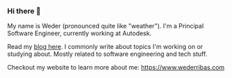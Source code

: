 ### Hi there 👋

My name is Weder (pronounced quite like "weather"). I'm a Principal Software Engineer, currently working at Autodesk.

Read my [blog here](https://www.wederribas.com/blog). I commonly write about topics I'm working on or studying about. Mostly related to software engineering and tech stuff.

Checkout my website to learn more about me: https://www.wederribas.com

<!--
**wederribas/wederribas** is a ✨ _special_ ✨ repository because its `README.md` (this file) appears on your GitHub profile.

Here are some ideas to get you started:

- 🔭 I’m currently working on ...
- 🌱 I’m currently learning ...
- 👯 I’m looking to collaborate on ...
- 🤔 I’m looking for help with ...
- 💬 Ask me about ...
- 📫 How to reach me: ...
- 😄 Pronouns: ...
- ⚡ Fun fact: ...
-->
